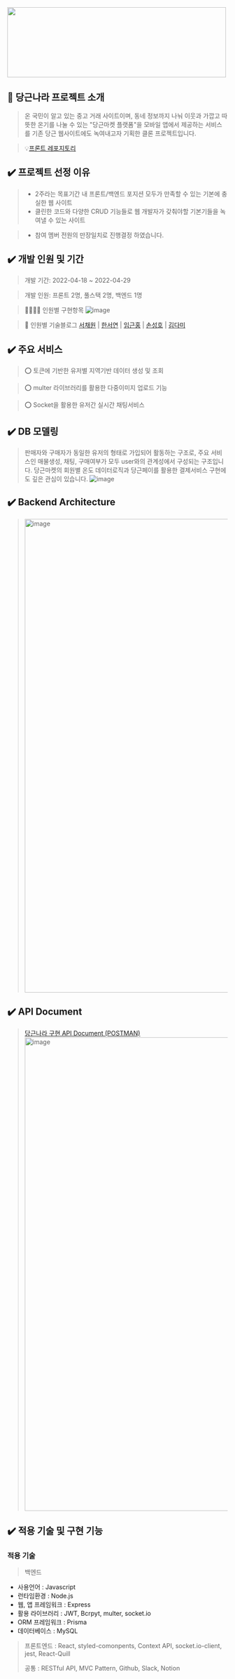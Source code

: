 <img src = "https://user-images.githubusercontent.com/98023289/166221879-d8a4c48a-09e8-485a-8368-6faebf5eb0ef.png" width="500" height="160" />


## 🥕 당근나라 프로젝트 소개

> 온 국민이 알고 있는 중고 거래 사이트이며, 동네 정보까지 나눠 이웃과 가깝고 따뜻한 온기를 나눌 수 있는 "당근마켓 플랫폼"을 
> 모바일 앱에서 제공하는 서비스를 기존 당근 웹사이트에도 녹여내고자 기획한 클론 프로젝트입니다.

> 💡[프론트 레포지토리](https://github.com/wecode-bootcamp-korea/justcode-4-2nd-carrot-country-front/)

## ✔️ 프로젝트 선정 이유

> - 2주라는 목표기간 내 프론트/백엔드 포지션 모두가 만족할 수 있는 기본에 충실한 웹 사이트 
> - 클린한 코드와 다양한 CRUD 기능들로 웹 개발자가 갖춰야할 기본기들을 녹여낼 수 있는 사이트

> - 참여 멤버 전원의 만장일치로 진행결정 하였습니다.

## ✔️ 개발 인원 및 기간

> 개발 기간: 2022-04-18 ~ 2022-04-29

> 개발 인원: 프론트 2명, 풀스택 2명, 백엔드 1명

> 👨‍👨‍👧‍👧 인원별 구현항목 
![image](https://user-images.githubusercontent.com/98023289/166177597-97ed0d70-8187-4386-87aa-d95036cf1bc5.png)

> 🚀 인원별 기술블로그
[서채원](https://chaeoff.medium.com/)  |  [한서연](https://velog.io/@hahan)   | [임근홍](https://velog.io/@xcc629)  |  [손성호](https://devshon.github.io/) |  [김다미](https://velog.io/@damdaridam)


## ✔️ 주요 서비스
> ⭕️ 토큰에 기반한 유저별 지역기반 데이터 생성 및 조회

> ⭕️ multer 라이브러리를 활용한 다중이미지 업로드 기능

> ⭕️ Socket을 활용한 유저간 실시간 채팅서비스

## ✔️ DB 모델링
> 판매자와 구매자가 동일한 유저의 형태로 가입되어 활동하는 구조로, 주요 서비스인 매물생성, 채팅, 구매여부가 모두 user와의 관계성에서 구성되는 구조입니다.
> 당근마켓의 회원별 온도 데이터로직과 당근페이를 활용한 결제서비스 구현에도 깊은 관심이 있습니다. 
![image](https://user-images.githubusercontent.com/98023289/166177756-1d08ea89-6eb2-4228-8bc8-b5202290f789.png)


## ✔️ Backend Architecture
> <img width="1080" alt="image" src="https://user-images.githubusercontent.com/98023289/166394538-be507337-122a-4e4a-a7f3-d1eb0a91f7c0.png">



## ✔️ API Document
> [당근나라 구현 API Document (POSTMAN)](https://documenter.getpostman.com/view/20004190/UyrHdsLW#494648a5-5705-406f-9bf8-9b413e6c0638)
> <img width="1080" alt="image" src="https://user-images.githubusercontent.com/98023289/166395522-79a5c1a6-7031-4833-8be4-0d662cd81257.png">



## ✔️ 적용 기술 및 구현 기능

### 적용 기술

> 백엔드
- 사용언어 : Javascript
- 런타임환경 : Node.js
- 웹, 앱 프레임워크 : Express
- 활용 라이브러리 : JWT, Bcrpyt, multer, socket.io
- ORM 프레임워크 : Prisma
- 데이터베이스 : MySQL
>
> 프론트엔드 : React, styled-comonpents, Context API, socket.io-client, jest, React-Quill
>
> 공통 : RESTful API, MVC Pattern, Github, Slack, Notion
